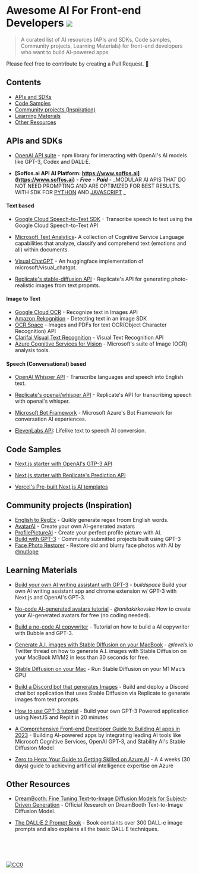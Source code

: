 # Awesome AI For Front-end Developers ![](https://cdn.rawgit.com/sindresorhus/awesome/d7305f38d29fed78fa85652e3a63e154dd8e8829/media/badge.svg)
> A curated list of AI resources (APIs and SDKs, Code samples, Community projects, Learning Materials) for front-end developers who want to build AI-powered apps.

Please feel free to contribute by creating a Pull Request. 🚀

## Contents
  - [APIs and SDKs](#apis-and-sdks)
  - [Code Samples](#code-samples)
  - [Community projects (Inspiration)](#community-projects-inspiration)
  - [Learning Materials](#learning-materials)
  - [Other Resources](#other-resources)





## APIs and SDKs
* [OpenAI API suite](https://beta.openai.com/docs/libraries/node-js-library) - npm library for interacting with OpenAI's AI models like GPT-3, Codex and DALL·E.
  
* **[Soffos.ai API AI Platform: https://www.soffos.ai] (https://www.soffos.ai)** - **_Free_** - **_Paid_** - _MODULAR AI APIS THAT DO NOT NEED PROMPTING AND ARE OPTIMIZED FOR BEST RESULTS. WITH SDK FOR [PYTHON](https://github.com/Soffos-Inc/soffosai-python) AND [JAVASCRIPT](https://github.com/Soffos-Inc/soffosai-js) _

#### Text based
* [Google Cloud Speech-to-Text SDK](https://cloud.google.com/speech-to-text/docs/transcribe-client-libraries#client-libraries-install-nodejs) - Transcribe speech to text using the Google Cloud Speech-to-Text API
* [Microsoft Text Analytics](https://azure.microsoft.com/en-ca/products/cognitive-services/text-analytics/#overview)- A collection of Cognitive Service Language capabilities that analyze, classify and comprehend text (emotions and all) within documents.

* [Visual ChatGPT](https://huggingface.co/spaces/microsoft/visual_chatgpt) - An huggingface implementation of microsoft/visual_chatgpt. 

* [Replicate's stable-diffusion API](https://replicate.com/stability-ai/stable-diffusion/api) - Replicate's API for generating photo-realistic images from text propmts.

#### Image to Text
* [Google Cloud OCR](https://cloud.google.com/vision/docs/ocr) - Recognize text in Images API
* [Amazon Rekognition](https://docs.aws.amazon.com/rekognition/latest/dg/text-detecting-text-procedure.html) - Detecting text in an image SDK
* [OCR.Space](https://ocr.space/OCRAPI) - Images and PDFs for text OCR(Object Character Recognition) API 
* [Clarifai Visual Text Recognition](https://docs.clarifai.com/api-guide/workflows/common-workflows/visual-text-recognition-walkthrough/) - Visual Text Recognition API
* [Azure Cognitive Services for Vision](https://portal.vision.cognitive.azure.com/gallery/imageanalysis) - Microsoft's suite of Image (OCR) analysis tools.


#### Speech (Conversational) based

* [OpenAI Whisper API](https://openai.com/blog/introducing-chatgpt-and-whisper-apis?utm_medium=email&_hsmi=248356722&utm_content=248356722&utm_source=hs_email#:~:text=contact%20us.-,Whisper%20API,-Whisper%2C%20the%20speech) - Transcribe languages and speech into English text.

* [Replicate's openai/whisper API](https://replicate.com/openai/whisper/api) - Replicate's API for transcribing speech with openai's whisper.

* [Microsoft Bot Framework](https://github.com/microsoft/botframework-sdk) - Microsoft Azure's Bot Framework for conversation AI experiences.

* [ElevenLabs API](https://api.elevenlabs.io/docs): Lifelike text to speech AI conversion.

## Code Samples
* [Next.js starter with OpenAI's GTP-3 API](https://github.com/openai/openai-quickstart-node)
* [Next.js starter with Replicate's Prediction API](https://github.com/replicate/getting-started-nextjs)

* [Vercel's Pre-built Next.js AI templates ](https://vercel.com/templates?framework=next.js&type=ai)

## Community projects (Inspiration)
* [English to RegEx](https://www.autoregex.xyz/) - Quikly generate regex froom English words.
* [AvatarAI](https://avatarai.me/) - Create your own
AI-generated avatars
* [ProfilePictureAI](https://www.profilepicture.ai/) - Create your perfect profile picture with AI.
* [Build with  GPT-3](https://www.buildgpt3.com/) - Community submitted projects built using GPT-3
* [Face Photo Restorer](https://github.com/Nutlope/restorePhotos) - Restore old and blurry face photos with AI by [@nutlope](https://github.com/Nutlope)

## Learning Materials
* [Build your own AI writing assistant with GPT-3](https://buildspace.so/p/build-ai-writing-assistant-gpt3) - _buildspace_
Build your own AI writing assistant app and chrome extension w/ GPT-3 with Next.js and OpenAI's GPT-3.

* [No-code AI-generated avatars tutorial](https://biyo.notion.site/biyo/How-to-create-your-AI-generated-avatars-for-free-no-coding-needed-84c98ce95405478cb8dda4fb8b9d4f29) - _@anitakirkovska_ How to create your AI-generated avatars for free (no coding needed).

* [Build a no-code AI copywriter](https://www.joshmunsch.com/post/build-a-nocode-ai-copywriter) - Tutorial on how to build a AI copywriter with Bubble and GPT-3.

* [Generate A.I. images with Stable Diffusion on your MacBook](https://twitter.com/levelsio/status/1565736603062079489) - _@levels.io_ Twitter thread on how to generate A.I. images with Stable Diffusion on your MacBook M1/M2 in less than 30 seconds for free.

* [Stable Diffusion on your Mac](https://replicate.com/blog/run-stable-diffusion-on-m1-mac) - Run Stable Diffusion on your M1 Mac’s GPU

* [Build a Discord bot that generates Images](https://replicate.com/docs/get-started/discord-bot) - Build and deploy a Discord chat bot application that uses Stable Diffusion via Replicate to generate images from text prompts.

* [How to use GPT-3 tutorial](https://lablab.ai/t/gpt3) - Build your own GPT-3 Powered application using NextJS and Replit in 20 minutes

* [A Comprehensive Front-end Developer Guide to Building AI apps in 2023](https://frontendcode.hashnode.dev/a-comprehensive-front-end-developer-guide-to-building-ai-apps-in-2023) - Building AI-powered apps by integrating leading AI tools like Microsoft Cognitive Services, OpenAI GPT-3, and Stability AI's Stable Diffusion Model

* [Zero to Hero: Your Guide to Getting Skilled on Azure AI](https://azure.microsoft.com/en-us/resources/azure-ai-learning-journey/) - A 4 weeks (30 days) guide to achieving artificial intelligence expertise on Azure

## Other Resources
* [DreamBooth: Fine Tuning Text-to-Image Diffusion Models for Subject-Driven Generation](https://arxiv.org/abs/2208.12242) - Official Research on DreamBooth Text-to-Image Diffusion Model. 

* [The DALL·E 2 Prompt Book](https://dallery.gallery/the-dalle-2-prompt-book/) - Book containts over 300 DALL-e image prompts and also explains all the basic DALL·E techniques.

<br />
<br />
<br />


[![CC0](https://licensebuttons.net/p/zero/1.0/88x31.png)](http://creativecommons.org/publicdomain/zero/1.0/)

